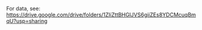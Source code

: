 For data, see: https://drive.google.com/drive/folders/1ZIiZttBHGlJVS6giiZEs8YDCMcuqBmqU?usp=sharing
